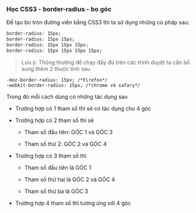 
### Học CSS3 - border-radius - bo góc

Để tạo bo tròn đường viền bằng CSS3 thì ta sử dụng những cú pháp sau:

```css
border-radius: 15px;
border-radius: 15px 15px;
border-radius: 15px 15px 15px;
border-radius: 15px 15px 15px 15px;
```

> Lưu ý: Thông thường để chạy đầy đủ trên các trình duyệt ta cần bổ sung thêm 2 thuộc tính sau

	-moz-border-radius: 15px; /*Firefox*/
	-webkit-border-radius: 15px; /*chrome và safary*/

Trong đó mỗi cách dùng có những tác dụng sau

[](https://github.com/hellsins/sysadmin_level1/blob/master/Task37_CSS3_Course/Bai_02/Image/1.png)

- Trường hợp có 1 tham số thì sẽ có tác dụng cho 4 góc

- Trường hợp có 2 tham số thì sẽ 

	+ Tham số đầu tiên: GÓC 1 và GÓC 3

	+ Tham số thứ 2: GÓC 2 và GÓC 4

- Trường hợp có 3 tham số thì

	+ Tham số đầu tiên là GÓC 1

	+ Tham số thứ hai là GÓC 2 và GÓC 4

	+ Tham số thứ ba là GÓC 3

- Trường hợp 4 tham số thì tương ứng với 4 góc